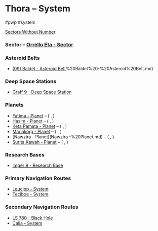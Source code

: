 # Thora &ndash; System
#pwp #system 

[Sectors Without Number](https://sectorswithoutnumber.com/sector/bfDcBzTtgpeyLUfwzjio/system/Pu1re4lnLt5pzwkLC3qX)

### Sector &ndash; [Orrello Eta - Sector](Orrello%20Eta%20-%20Sector.md)

### Asteroid Belts
-   [(09) Baldet - Asteroid Belt](09)%20Baldet%20-%20Asteroid%20Belt.md)

### Deep Space Stations
-  [Graff 9 - Deep Space Station](Graff%209%20-%20Deep%20Space%20Station.md)

### Planets
-   [Fatima - Planet](Fatima%20-%20Planet.md)  &ndash; ( [](STARS%20WITHOUT%20NUMBER,%20FREE%20EDITION%20-%20obsidian.md#Exchange%20Consulate|Exchange%20Consulate), [](STARS%20WITHOUT%20NUMBER,%20FREE%20EDITION%20-%20obsidian.md#Trade%20Hub|Trade%20Hub) )
-   [Hasim - Planet](Hasim%20-%20Planet.md)  &ndash; ( [](STARS%20WITHOUT%20NUMBER,%20FREE%20EDITION%20-%20obsidian.md#Restrictive%20Laws|Restrictive%20Laws), [](STARS%20WITHOUT%20NUMBER,%20FREE%20EDITION%20-%20obsidian.md#Rising%20Hegemon|Rising%20Hegemon) )
-   [Keta Pamata - Planet](Keta%20Pamata%20-%20Planet.md)  &ndash; ( [](STARS%20WITHOUT%20NUMBER,%20FREE%20EDITION%20-%20obsidian.md#Freak%20Weather|Freak%20Weather), [](STARS%20WITHOUT%20NUMBER,%20FREE%20EDITION%20-%20obsidian.md#Prison%20Planet|Prison%20Planet) )
-   [Mariakorg - Planet](Mariakorg%20-%20Planet.md)  &ndash; ( [](STARS%20WITHOUT%20NUMBER,%20FREE%20EDITION%20-%20obsidian.md#Pilgrimage%20Site|Pilgrimage%20Site), [](STARS%20WITHOUT%20NUMBER,%20FREE%20EDITION%20-%20obsidian.md#Police%20State|Police%20State) )
- [Nawzira - Planet](Nawzira -%20Planet.md) &ndash; ( [](STARS%20WITHOUT%20NUMBER,%20FREE%20EDITION%20-%20obsidian.md#Hatred|Hatred), [](STARS%20WITHOUT%20NUMBER,%20FREE%20EDITION%20-%20obsidian.md#Restrictive%20Laws|Restrictive%20Laws) )
-   [Surita Kawah - Planet](Surita%20Kawah%20-%20Planet.md) &ndash; ( [](STARS%20WITHOUT%20NUMBER,%20FREE%20EDITION%20-%20obsidian.md#Heavy%20Industry|Heavy%20Industry), [](STARS%20WITHOUT%20NUMBER,%20FREE%20EDITION%20-%20obsidian.md#Megacorps|Megacorps) )

### Research Bases
- [Imger 9 - Research Base](Imger%209%20-%20Research%20Base.md)

### Primary Navigation Routes
- [Leucipp - System](Leucipp%20-%20System.md)
- [Teciboe - System](Teciboe%20-%20System.md)

### Secondary Navigation Routes
-	[LS 780 - Black Hole](LS%20780%20-%20Black%20Hole.md)
-	[Calia - System](Calia%20-%20System.md)
